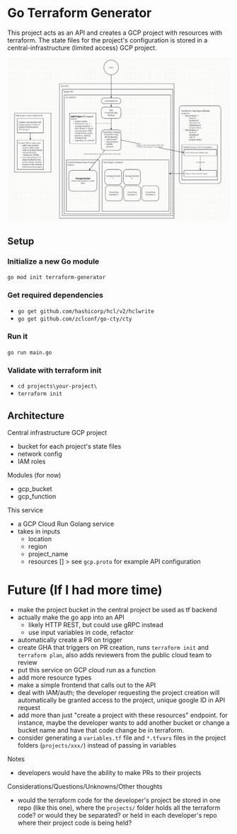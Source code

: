 # Go Terraform Generator

This project acts as an API and creates a GCP project with resources with terraform. The state files for the project's configuration is stored in a central-infrastructure (limited access) GCP project.

![Architectural Diagram](architectural_diagram.png)

## Setup

### Initialize a new Go module

`go mod init terraform-generator`

### Get required dependencies

- `go get github.com/hashicorp/hcl/v2/hclwrite`
- `go get github.com/zclconf/go-cty/cty`

### Run it

`go run main.go`

### Validate with terraform init

- `cd projects\your-project\`
- `terraform init`

## Architecture

Central infrastructure GCP project

- bucket for each project's state files
- network config
- IAM roles

Modules (for now)

- gcp_bucket
- gcp_function

This service

- a GCP Cloud Run Golang service
- takes in inputs
  - location
  - region
  - project_name
  - resources [] > see `gcp.proto` for example API configuration

# Future (If I had more time)

- make the project bucket in the central project be used as tf backend
- actually make the go app into an API
  - likely HTTP REST, but could use gRPC instead
  - use input variables in code, refactor
- automatically create a PR on trigger
- create GHA that triggers on PR creation, runs `terraform init` and `terraform plan`, also adds reviewers from the public cloud team to review
- put this service on GCP cloud run as a function
- add more resource types
- make a simple frontend that calls out to the API
- deal with IAM/auth; the developer requesting the project creation will automatically be granted access to the project, unique google ID in API request
- add more than just "create a project with these resources" endpoint. for instance, maybe the developer wants to add another bucket or change a bucket name and have that code change be in terraform.
- consider generating a `variables.tf` file and `*.tfvars` files in the project folders (`projects/xxx/`) instead of passing in variables

Notes

- developers would have the ability to make PRs to their projects

Considerations/Questions/Unknowns/Other thoughts

- would the terraform code for the developer's project be stored in one repo (like this one), where the `projects/` folder holds all the terraform code? or would they be separated? or held in each developer's repo where their project code is being held?
